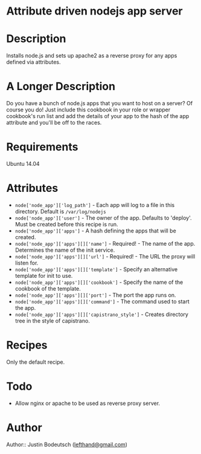 # Attribute driven nodejs app server

# Description

Installs node.js and sets up apache2 as a reverse proxy for any apps defined via attributes. 

# A Longer Description

Do you have a bunch of node.js apps that you want to host on a server? Of course you do! Just include this cookbook in your role or wrapper cookbook's run list and add the details of your app to the hash of the app attribute and you'll be off to the races. 

# Requirements

Ubuntu 14.04

# Attributes

* `node['node_app']['log_path']` - Each app will log to a file in this directory. Default is `/var/log/nodejs`
* `node['node_app']['user']` - The owner of the app. Defaults to 'deploy'. Must be created before this recipe is run.
* `node['node_app']['apps']` - A hash defining the apps that will be created. 
* `node['node_app']['apps'][]['name']` - Required! - The name of the app. Determines the name of the init service. 
* `node['node_app']['apps'][]['url']` - Required! - The URL the proxy will listen for.
* `node['node_app']['apps'][]['template']` - Specify an alternative template for init to use. 
* `node['node_app']['apps'][]['cookbook']` - Specify the name of the cookbook of the template.
* `node['node_app']['apps'][]['port']` - The port the app runs on.
* `node['node_app']['apps'][]['command']` - The command used to start the app.  
* `node['node_app']['apps'][]['capistrano_style']` - Creates directory tree in the style of capistrano.  

# Recipes

Only the default recipe.

# Todo

* Allow nginx or apache to be used as reverse proxy server.

# Author

Author:: Justin Bodeutsch (<lefthand@gmail.com>)
